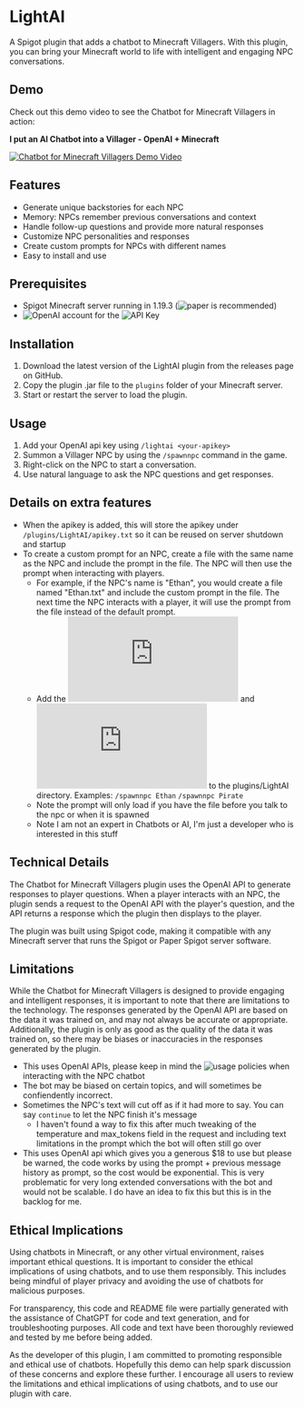 # LightAI
A Spigot plugin that adds a chatbot to Minecraft Villagers. With this plugin, you can bring your Minecraft world to life with intelligent and engaging NPC conversations.

## Demo

Check out this demo video to see the Chatbot for Minecraft Villagers in action:

**I put an AI Chatbot into a Villager - OpenAI + Minecraft**

[![Chatbot for Minecraft Villagers Demo Video](https://img.youtube.com/vi/7Z-VPBNbrWM/0.jpg)](https://www.youtube.com/watch?v=7Z-VPBNbrWM)

## Features

- Generate unique backstories for each NPC
- Memory: NPCs remember previous conversations and context
- Handle follow-up questions and provide more natural responses
- Customize NPC personalities and responses
- Create custom prompts for NPCs with different names
- Easy to install and use

## Prerequisites

- Spigot Minecraft server running in 1.19.3 (![paper](https://papermc.io/downloads) is recommended)
- ![OpenAI](https://platform.openai.com/login/) account for the ![API Key](https://platform.openai.com/account/api-keys)

## Installation

1. Download the latest version of the LightAI plugin from the releases page on GitHub.
2. Copy the plugin .jar file to the `plugins` folder of your Minecraft server.
3. Start or restart the server to load the plugin.

## Usage

1. Add your OpenAI api key using `/lightai <your-apikey>`
2. Summon a Villager NPC by using the `/spawnnpc` command in the game.
3. Right-click on the NPC to start a conversation.
4. Use natural language to ask the NPC questions and get responses.

## Details on extra features

- When the apikey is added, this will store the apikey under `/plugins/LightAI/apikey.txt` so it can be reused on server shutdown and startup
- To create a custom prompt for an NPC, create a file with the same name as the NPC and include the prompt in the file. The NPC will then use the prompt when interacting with players.
  - For example, if the NPC's name is "Ethan", you would create a file named "Ethan.txt" and include the custom prompt in the file. The next time the NPC interacts with a player, it will use the prompt from the file instead of the default prompt.
  - Add the ![Ethan.txt](https://github.com/LightXEthan/LightAI/blob/main/build/LightAI/Ethan.txt) and ![Pirate.txt](https://github.com/LightXEthan/LightAI/blob/main/build/LightAI/Pirate.txt) to the plugins/LightAI directory. Examples: `/spawnnpc Ethan` `/spawnnpc Pirate`
  - Note the prompt will only load if you have the file before you talk to the npc or when it is spawned
  - Note I am not an expert in Chatbots or AI, I'm just a developer who is interested in this stuff
  
## Technical Details

The Chatbot for Minecraft Villagers plugin uses the OpenAI API to generate responses to player questions. When a player interacts with an NPC, the plugin sends a request to the OpenAI API with the player's question, and the API returns a response which the plugin then displays to the player.

The plugin was built using Spigot code, making it compatible with any Minecraft server that runs the Spigot or Paper Spigot server software.

## Limitations
While the Chatbot for Minecraft Villagers is designed to provide engaging and intelligent responses, it is important to note that there are limitations to the technology. The responses generated by the OpenAI API are based on the data it was trained on, and may not always be accurate or appropriate. Additionally, the plugin is only as good as the quality of the data it was trained on, so there may be biases or inaccuracies in the responses generated by the plugin.

- This uses OpenAI APIs, please keep in mind the ![usage policies](https://platform.openai.com/docs/usage-policies) when interacting with the NPC chatbot
- The bot may be biased on certain topics, and will sometimes be confiendently incorrect.
- Sometimes the NPC's text will cut off as if it had more to say. You can say `continue` to let the NPC finish it's message
  - I haven't found a way to fix this after much tweaking of the temperature and max_tokens field in the request and including text limitations in the prompt which the bot will often still go over
- This uses OpenAI api which gives you a generous $18 to use but please be warned, the code works by using the prompt + previous message history as prompt, so the cost would be exponential. This is very problematic for very long extended conversations with the bot and would not be scalable. I do have an idea to fix this but this is in the backlog for me.

## Ethical Implications

Using chatbots in Minecraft, or any other virtual environment, raises important ethical questions. It is important to consider the ethical implications of using chatbots, and to use them responsibly. This includes being mindful of player privacy and avoiding the use of chatbots for malicious purposes.

For transparency, this code and README file were partially generated with the assistance of ChatGPT for code and text generation, and for troubleshooting purposes. All code and text have been thoroughly reviewed and tested by me before being added.

As the developer of this plugin, I am committed to promoting responsible and ethical use of chatbots. Hopefully this demo can help spark discussion of these concerns and explore these further. I encourage all users to review the limitations and ethical implications of using chatbots, and to use our plugin with care.